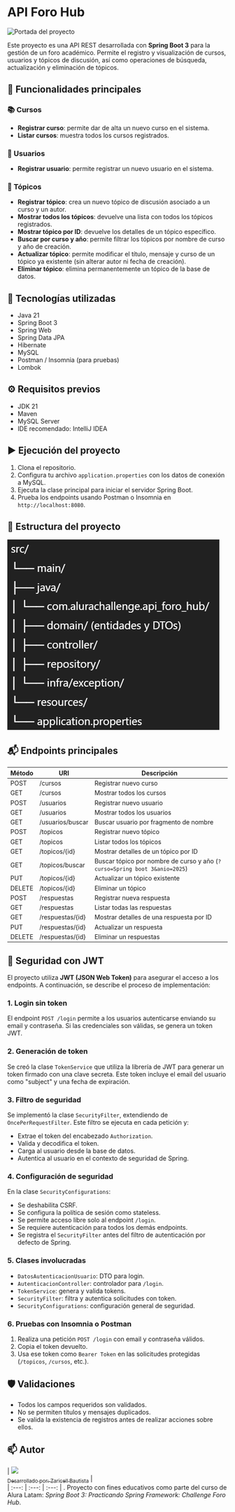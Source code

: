 # API Foro Hub
![Portada del proyecto](imagenes/portada.png)

Este proyecto es una API REST desarrollada con **Spring Boot 3** para la gestión de un foro académico. Permite el registro y visualización de cursos, usuarios y tópicos de discusión, así como operaciones de búsqueda, actualización y eliminación de tópicos.

## 📌 Funcionalidades principales

### 📚 Cursos
- **Registrar curso**: permite dar de alta un nuevo curso en el sistema.
- **Listar cursos**: muestra todos los cursos registrados.

### 👤 Usuarios
- **Registrar usuario**: permite registrar un nuevo usuario en el sistema.

### 💬 Tópicos
- **Registrar tópico**: crea un nuevo tópico de discusión asociado a un curso y un autor.
- **Mostrar todos los tópicos**: devuelve una lista con todos los tópicos registrados.
- **Mostrar tópico por ID**: devuelve los detalles de un tópico específico.
- **Buscar por curso y año**: permite filtrar los tópicos por nombre de curso y año de creación.
- **Actualizar tópico**: permite modificar el título, mensaje y curso de un tópico ya existente (sin alterar autor ni fecha de creación).
- **Eliminar tópico**: elimina permanentemente un tópico de la base de datos.

## 🚀 Tecnologías utilizadas
- Java 21
- Spring Boot 3
- Spring Web
- Spring Data JPA
- Hibernate
- MySQL
- Postman / Insomnia (para pruebas)
- Lombok

## ⚙️ Requisitos previos
- JDK 21
- Maven
- MySQL Server
- IDE recomendado: IntelliJ IDEA

## ▶️ Ejecución del proyecto
1. Clona el repositorio.
2. Configura tu archivo `application.properties` con los datos de conexión a MySQL.
3. Ejecuta la clase principal para iniciar el servidor Spring Boot.
4. Prueba los endpoints usando Postman o Insomnia en `http://localhost:8080`.

## 📄 Estructura del proyecto
![Estructura del proyecto](imagenes/estructura%20del%20proyecto.png)


## 📬 Endpoints principales

| Método | URI                          | Descripción                                                                |
|--------|------------------------------|----------------------------------------------------------------------------|
| POST   | /cursos                      | Registrar nuevo curso                                                      |
| GET    | /cursos                      | Mostrar todos los cursos                                                   |
| POST   | /usuarios                    | Registrar nuevo usuario                                                    |
| GET    | /usuarios                    | Mostrar todos los usuarios                                                 |
| GET    | /usuarios/buscar             | Buscar usuario por fragmento de nombre                                     |
| POST   | /topicos                     | Registrar nuevo tópico                                                     |
| GET    | /topicos                     | Listar todos los tópicos                                                   |
| GET    | /topicos/{id}                | Mostrar detalles de un tópico por ID                                       |
| GET    | /topicos/buscar              | Buscar tópico por nombre de curso y año (`?curso=Spring boot 3&anio=2025`) |
| PUT    | /topicos/{id}                | Actualizar un tópico existente                                             |
| DELETE | /topicos/{id}                | Eliminar un tópico                                                         |
| POST   | /respuestas                  | Registrar nueva respuesta                                                  |
| GET    | /respuestas                  | Listar todas las respuestas                                                |
| GET    | /respuestas/{id}             | Mostrar detalles de una respuesta por ID                                   |
| PUT    | /respuestas/{id}             | Actualizar un respuesta                                                    |
| DELETE | /respuestas/{id}             | Eliminar un respuestas                                                     |

## 🔐 Seguridad con JWT

El proyecto utiliza **JWT (JSON Web Token)** para asegurar el acceso a los endpoints. A continuación, se describe el proceso de implementación:

### 1. Login sin token
El endpoint `POST /login` permite a los usuarios autenticarse enviando su email y contraseña. Si las credenciales son válidas, se genera un token JWT.

### 2. Generación de token
Se creó la clase `TokenService` que utiliza la librería de JWT para generar un token firmado con una clave secreta. Este token incluye el email del usuario como "subject" y una fecha de expiración.

### 3. Filtro de seguridad
Se implementó la clase `SecurityFilter`, extendiendo de `OncePerRequestFilter`. Este filtro se ejecuta en cada petición y:
- Extrae el token del encabezado `Authorization`.
- Valida y decodifica el token.
- Carga al usuario desde la base de datos.
- Autentica al usuario en el contexto de seguridad de Spring.

### 4. Configuración de seguridad
En la clase `SecurityConfigurations`:
- Se deshabilita CSRF.
- Se configura la política de sesión como stateless.
- Se permite acceso libre solo al endpoint `/login`.
- Se requiere autenticación para todos los demás endpoints.
- Se registra el `SecurityFilter` antes del filtro de autenticación por defecto de Spring.

### 5. Clases involucradas
- `DatosAutenticacionUsuario`: DTO para login.
- `AutenticacionController`: controlador para `/login`.
- `TokenService`: genera y valida tokens.
- `SecurityFilter`: filtra y autentica solicitudes con token.
- `SecurityConfigurations`: configuración general de seguridad.

### 6. Pruebas con Insomnia o Postman
1. Realiza una petición `POST /login` con email y contraseña válidos.
2. Copia el token devuelto.
3. Usa ese token como `Bearer Token` en las solicitudes protegidas (`/topicos`, `/cursos`, etc.).

## 🛡️ Validaciones
- Todos los campos requeridos son validados.
- No se permiten títulos y mensajes duplicados.
- Se valida la existencia de registros antes de realizar acciones sobre ellos.

## 📫 Autor
| [<img src="https://avatars.githubusercontent.com/u/196402413?v=4" width=115><br><sub>Desarrollado por: Zaricell Bautista</sub>](https://github.com/Midori-Mirai) |  
| :---: | :---: | :---: |
. Proyecto con fines educativos como parte del curso de Alura Latam: *Spring Boot 3: Practicando Spring Framework: Challenge Foro Hub*.

